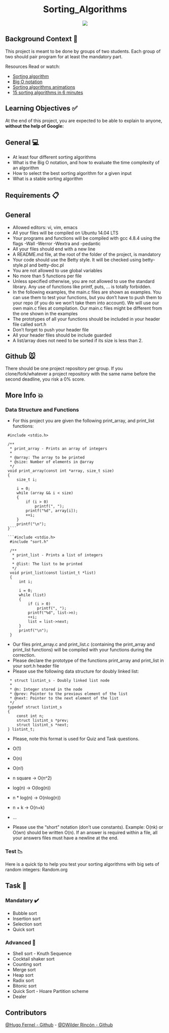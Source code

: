<h1 align="center">Sorting_Algorithms</h1>
<p align="center"> <img src = "https://media1.giphy.com/media/QaPkV29BJh3gI/giphy.gif?cid=ecf05e47b3808a1c88b8fafe20fef1e58d98f40b33ac56f0&rid=giphy.gif" /></p>


## Background Context :floppy_disk:

This project is meant to be done by groups of two students. Each group of two should pair program for at least the 
mandatory part.

Resources
Read or watch:

- [Sorting algorithm](https://en.wikipedia.org/wiki/Sorting_algorithm)
- [Big O notation](https://stackoverflow.com/questions/487258/what-is-a-plain-english-explanation-of-big-o-notation)
- [Sorting algorithms animations](https://www.toptal.com/developers/sorting-algorithms)
- [15 sorting algorithms in 6 minutes](https://www.youtube.com/watch?v=kPRA0W1kECg)

## Learning Objectives :white_check_mark:
At the end of this project, you are expected to be able to explain to anyone, **without the help of Google:**

## General :computer: 
- At least four different sorting algorithms
- What is the Big O notation, and how to evaluate the time complexity of an algorithm
- How to select the best sorting algorithm for a given input
- What is a stable sorting algorithm


## Requirements :clipboard:
## General
- Allowed editors: vi, vim, emacs
- All your files will be compiled on Ubuntu 14.04 LTS
- Your programs and functions will be compiled with gcc 4.8.4 using the flags -Wall -Werror -Wextra and -pedantic
- All your files should end with a new line
- A README.md file, at the root of the folder of the project, is mandatory
- Your code should use the Betty style. It will be checked using betty-style.pl and betty-doc.pl
- You are not allowed to use global variables
- No more than 5 functions per file
- Unless specified otherwise, you are not allowed to use the standard library. Any use of functions like printf, puts,
  … is totally forbidden.
- In the following examples, the main.c files are shown as examples. You can use them to test your functions, but you
  don’t have to push them to your repo (if you do we won’t take them into account). We will use our own main.c files at
  compilation. Our main.c files might be different from the one shown in the examples
- The prototypes of all your functions should be included in your header file called sort.h
- Don’t forget to push your header file
- All your header files should be include guarded
- A list/array does not need to be sorted if its size is less than 2.


## Github :mouse:
There should be one project repository per group. If you clone/fork/whatever a project repository with the same name
before the second deadline, you risk a 0% score.

## More Info :boom: 
### Data Structure and Functions
- For this project you are given the following print_array, and print_list functions:

```#include <stdlib.h>
 #include <stdio.h>
 
 /**
  * print_array - Prints an array of integers
  *
  * @array: The array to be printed
  * @size: Number of elements in @array
  */
 void print_array(const int *array, size_t size)
 {
     size_t i;
 
     i = 0;
     while (array && i < size)
     {
         if (i > 0)
             printf(", ");
         printf("%d", array[i]);
         ++i;
     }
     printf("\n");
 }```
 
 ```#include <stdio.h>
  #include "sort.h"
  
  /**
   * print_list - Prints a list of integers
   *
   * @list: The list to be printed
   */
  void print_list(const listint_t *list)
  {
      int i;
  
      i = 0;
      while (list)
      {
          if (i > 0)
              printf(", ");
          printf("%d", list->n);
          ++i;
          list = list->next;
      }
      printf("\n");
  }
 ```
 
- Our files print_array.c and print_list.c (containing the print_array and print_list functions) will be compiled
  with your functions during the correction.
- Please declare the prototype of the functions print_array and print_list in your sort.h header file
- Please use the following data structure for doubly linked list:

```/**
  * struct listint_s - Doubly linked list node
  *
  * @n: Integer stored in the node
  * @prev: Pointer to the previous element of the list
  * @next: Pointer to the next element of the list
  */
 typedef struct listint_s
 {
     const int n;
     struct listint_s *prev;
     struct listint_s *next;
 } listint_t;
 ```
 
- Please, note this format is used for Quiz and Task questions.
 
- O(1)
- O(n)
- O(n!)
- n square -> O(n^2)
- log(n) -> O(log(n))
- n * log(n) -> O(nlog(n))
- n + k -> O(n+k)
- …
 
 - Please use the “short” notation (don’t use constants). Example: O(nk) or O(wn) should be written O(n). If an answer
   is required within a file, all your answers files must have a newline at the end.

### Test :chart_with_downwards_trend: 

Here is a quick tip to help you test your sorting algorithms with big sets of random integers: Random.org


## Task :notebook:

### Mandatory :heavy_check_mark:
- Bubble sort
- Insertion sort
- Selection sort
- Quick sort

### Advanced :red_circle:
- Shell sort - Knuth Sequence
- Cocktail shaker sort
- Counting sort
- Merge sort
- Heap sort
- Radix sort
- Bitonic sort
- Quick Sort - Hoare Partition scheme
- Dealer

## Contributors  
[@Hugo Fernel - Github](https://github.com/hfsantiago) - [@DWilder Rincón - Github](https://github.com/wildcox80)
